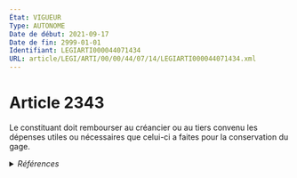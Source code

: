 ```yaml
---
État: VIGUEUR
Type: AUTONOME
Date de début: 2021-09-17
Date de fin: 2999-01-01
Identifiant: LEGIARTI000044071434
URL: article/LEGI/ARTI/00/00/44/07/14/LEGIARTI000044071434.xml
---
```


<h1>Article 2343</h1>

Le constituant doit rembourser au créancier ou au tiers convenu les dépenses
utiles ou nécessaires que celui-ci a faites pour la conservation du gage.


<details>
  <summary><em>Références</em></summary>

  <h2>Articles faisant référence à l'article</h2>
  
  <ul>
    <li>
      <a href="https://legal.tricoteuses.fr//redirection/LEGIARTI000044045514?vers=git&vers=legifrance">Ordonnance n° 2021-1192 du 15 septembre 2021 portant réforme du droit des sûretés - article 8 ENTIEREMENT_MODIF</a> DEPLACE source
    </li>
  </ul>
  
  <h2>Références faites par l'article</h2>
  
  <ul>
    <li>
      2021-09-15 DEPLACE cible <a href="https://legal.tricoteuses.fr//redirection/LEGIARTI000044045514?vers=git&vers=legifrance">Ordonnance n° 2021-1192 du 15 septembre 2021 portant réforme du droit des sûretés - article 8 ENTIEREMENT_MODIF</a>
    </li>
    <li>
      2999-01-01 CITATION cible <a href="https://legal.tricoteuses.fr//redirection/LEGIARTI000033462330?vers=git&vers=legifrance">Code de commerce - article L527-1 AUTONOME ABROGE, en vigueur du 2016-11-20 au 2022-01-01</a>
    </li>
    <li>
      CODIFICATION source Loi 1804-03-19
    </li>
  </ul>
</details>
